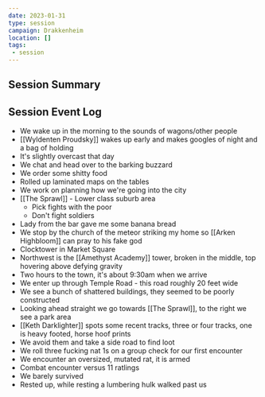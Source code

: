 ```yaml
---
date: 2023-01-31
type: session
campaign: Drakkenheim
location: []
tags:
 - session
---
```


## Session Summary

## Session Event Log

- We wake up in the morning to the sounds of wagons/other people
- [[Wyldenten Proudsky]] wakes up early and makes googles of night and a bag of holding
- It's slightly overcast that day
- We chat and head over to the barking buzzard
- We order some shitty food
- Rolled up laminated maps on the tables
- We work on planning how we're going into the city
- [[The Sprawl]] - Lower class suburb area
	- Pick fights with the poor
	- Don't fight soldiers
- Lady from the bar gave me some banana bread
- We stop by the church of the meteor striking my home so [[Arken Highbloom]] can pray to his fake god
- Clocktower in Market Square
- Northwest is the [[Amethyst Academy]] tower, broken in the middle, top hovering above defying gravity
- Two hours to the town, it's about 9:30am when we arrive
- We enter up through Temple Road - this road roughly 20 feet wide
- We see a bunch of shattered buildings, they seemed to be poorly constructed
- Looking ahead straight we go towards [[The Sprawl]], to the right we see a park area
- [[Keth Darklighter]] spots some recent tracks, three or four tracks, one is heavy footed,  horse hoof prints
- We avoid them and take a side road to find loot
- We roll three fucking nat 1s on a group check for our first encounter
- We encounter an oversized, mutated rat, it is armed
- Combat encounter versus 11 ratlings
- We barely survived
- Rested up, while resting a lumbering hulk walked past us